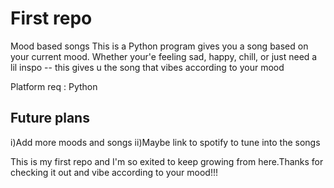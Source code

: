 # First repo
Mood based songs
This is a Python program gives you a song based on your current mood. Whether your'e feeling sad, happy, chill, or just need a lil inspo -- this gives u the song that vibes according to your mood

Platform req : Python

## Future plans
i)Add more moods and songs
ii)Maybe link to spotify to tune into the songs 

This is my first repo and I'm so exited to keep growing from here.Thanks for checking it out and vibe according to your mood!!!
